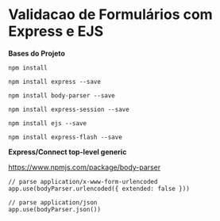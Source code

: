 # Validacao de Formulários com Express e EJS

**Bases do Projeto**

```
npm install
```

```
npm install express --save
```

```
npm install body-parser --save
```

```
npm install express-session --save
```

```
npm install ejs --save
```

```
npm install express-flash --save
```

**Express/Connect top-level generic**

https://www.npmjs.com/package/body-parser

```
// parse application/x-www-form-urlencoded
app.use(bodyParser.urlencoded({ extended: false }))

// parse application/json
app.use(bodyParser.json())
```

